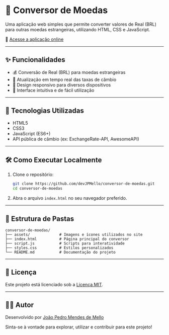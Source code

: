 # 💱 Conversor de Moedas

Uma aplicação web simples que permite converter valores de Real (BRL) para outras moedas estrangeiras, utilizando HTML, CSS e JavaScript.

🔗 [Acesse a aplicação online](https://devjpmello.github.io/conversor-de-moedas/)

---

## ✨ Funcionalidades

- 💰 Conversão de Real (BRL) para moedas estrangeiras
- 🔄 Atualização em tempo real das taxas de câmbio
- 📱 Design responsivo para diversos dispositivos
- 🎯 Interface intuitiva e de fácil utilização

---

## 🚀 Tecnologias Utilizadas

- HTML5
- CSS3
- JavaScript (ES6+)
- API pública de câmbio (ex: ExchangeRate-API, AwesomeAPI)

---

## 🛠️ Como Executar Localmente

1. Clone o repositório:
   ```bash
   git clone https://github.com/devJPMello/conversor-de-moedas.git
   cd conversor-de-moedas
   ```

2. Abra o arquivo `index.html` no seu navegador preferido.

---

## 📁 Estrutura de Pastas

```
conversor-de-moedas/
├── assets/             # Imagens e ícones utilizados no site
├── index.html          # Página principal do conversor
├── script.js           # Scripts para interatividade
├── styles.css          # Estilos personalizados
└── README.md           # Documentação do projeto
```

---

## 📄 Licença

Este projeto está licenciado sob a [Licença MIT](LICENSE).

---

## 🙋‍♂️ Autor

Desenvolvido por [João Pedro Mendes de Mello](https://github.com/devJPMello)

Sinta-se à vontade para explorar, utilizar e contribuir para este projeto!
